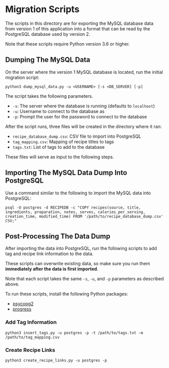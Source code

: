 # Migration Scripts

The scripts in this directory are for exporting the MySQL database data from version 1 of this application into a format that can be read by the PostgreSQL database used by version 2.

Note that these scripts require Python version 3.6 or higher.

## Dumping The MySQL Data
On the server where the version 1 MySQL database is located, run the initial migration script:

    python3 dump_mysql_data.py -u <USERNAME> [-s <DB_SERVER] [-p]

The script takes the following parameters.
* `-s`:  The server where the database is running (defaults to `localhost`)
* `-u`: Username to connect to the database as
* `-p`: Prompt the user for the password to connect to the database

After the script runs, three files will be created in the directory where it ran:

* `recipe_database_dump.csv`: CSV file to import into PostgreSQL
* `tag_mapping.csv`: Mapping of recipe titles to tags
* `tags.txt`: List of tags to add to the database

These files will serve as input to the following steps.

## Importing The MySQL Data Dump Into PostgreSQL
Use a command similar to the following to import the MySQL data into PostgreSQL:

    psql -U postgres -d RECIPEDB -c "COPY recipes(source, title, ingredients, preparation, notes, serves, calories_per_serving, creation_time, modified_time) FROM '/path/to/recipe_database_dump.csv' CSV;"

## Post-Processing The Data Dump
After importing the data into PostgreSQL, run the following scripts to add tag and recipe link information to the data.

These scripts can overwrite existing data, so make sure you run them **immediately after the data is first imported**.

Note that each script takes the same `-s`, `-u`, and `-p` parameters as described above.

To run these scripts, install the following Python packages:

* [psycopg2](http://initd.org/psycopg/)
* [progress](https://pypi.org/project/progress/)

### Add Tag Information
    python3 insert_tags.py -u postgres -p -t /path/to/tags.txt -m /path/to/tag_mapping.csv

### Create Recipe Links
    python3 create_recipe_links.py -u postgres -p